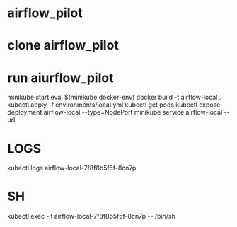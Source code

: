 # airflow_pilot

# clone airflow_pilot
# run aiurflow_pilot
minikube start
eval $(minikube docker-env)
docker build -t airflow-local .
kubectl apply -f environments/local.yml
kubectl get pods
kubectl expose deployment airflow-local --type=NodePort
minikube service airflow-local --url

# LOGS
kubectl logs airflow-local-7f8f8b5f5f-8cn7p

# SH 
kubectl exec -it airflow-local-7f8f8b5f5f-8cn7p -- /bin/sh
